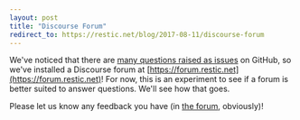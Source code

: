 ```yaml
---
layout: post
title: "Discourse Forum"
redirect_to: https://restic.net/blog/2017-08-11/discourse-forum
---
```


We've noticed that there are [many questions raised as issues](https://github.com/restic/restic/issues?q=is%3Aissue%20label%3Aquestion) on GitHub, so we've installed a Discourse forum at [https://forum.restic.net](https://forum.restic.net)! For now, this is an experiment to see if a forum is better suited to answer questions. We'll see how that goes.

Please let us know any feedback you have (in [the forum](https://forum.restic.net), obviously)!
